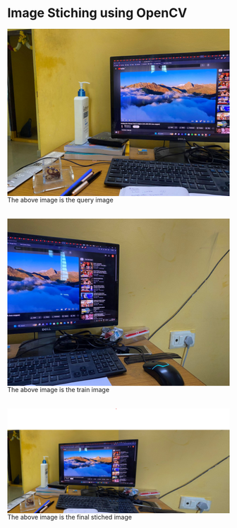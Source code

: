 # Image Stiching using OpenCV

<div align="justify">
<img src="output/query.jpg" alt="Original Image" style="float: left; margin-right: 10px;" /> 
The above image is the query image <br><br><br>
</div align="justify">

<div align="justify">
<img src="output/train.jpg" alt="Original Image" style="float: left; margin-right: 10px;" /> 
The above image is the train image <br><br><br>
</div align="justify">

<div align="justify">
<img src="./stiched-image.png" alt="Original Image" style="float: left; margin-right: 10px;" /> 
The above image is the final stiched image <br><br><br>
</div align="justify">
